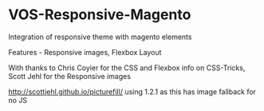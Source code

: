 VOS-Responsive-Magento
======================

Integration of responsive theme with magento elements


Features - Responsive images, Flexbox Layout

With thanks to Chris Coyier for the CSS and Flexbox info on CSS-Tricks, Scott Jehl for the Responsive images 

http://scottjehl.github.io/picturefill/ using 1.2.1 as this has image fallback for no JS

